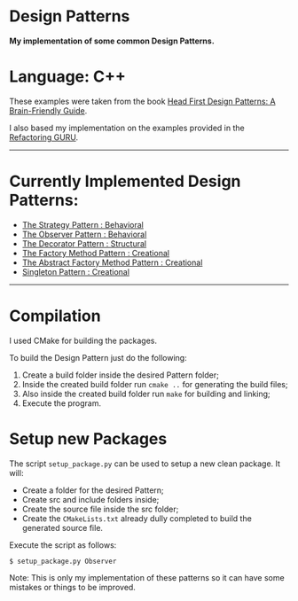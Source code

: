 # Design Patterns
**My implementation of some common Design Patterns.**
# Language: C++

These examples were taken from the book [Head First Design Patterns: A Brain-Friendly Guide](https://www.amazon.com/Head-First-Design-Patterns-Brain-Friendly/dp/0596007124).

I also based my implementation on the examples provided in the [Refactoring GURU](https://refactoring.guru/design-patterns).

---

# Currently Implemented Design Patterns:
- [The Strategy Pattern : Behavioral](https://github.com/JoanaMota/DesignPatterns/wiki/The-Strategy-Pattern)
- [The Observer Pattern : Behavioral](https://github.com/JoanaMota/DesignPatterns/wiki/The-Observer-Pattern)
- [The Decorator Pattern : Structural](https://github.com/JoanaMota/DesignPatterns/wiki/The-Decorator-Pattern)
- [The Factory Method Pattern : Creational](https://github.com/JoanaMota/DesignPatterns/wiki/The-Factory-Method-Pattern)
- [The Abstract Factory Method Pattern : Creational](https://github.com/JoanaMota/DesignPatterns/wiki/The-Abstract-Factory-Method-Pattern)
- [Singleton Pattern : Creational](https://github.com/JoanaMota/DesignPatterns/wiki/The-Singleton-Pattern)
---

# Compilation
I used CMake for building the packages.

To build the Design Pattern just do the following:
1. Create a build folder inside the desired Pattern folder;
2. Inside the created build folder run `cmake ..` for generating the build files;
3. Also inside the created build folder run `make` for building and linking;
4. Execute the program.

# Setup new Packages
The script `setup_package.py` can be used to setup a new clean package.
It will:
- Create a folder for the desired Pattern;
- Create src and include folders inside;
- Create the source file inside the src folder; 
- Create the `CMakeLists.txt` already dully completed to build the generated source file.

Execute the script as follows:
```console
$ setup_package.py Observer
```

Note: This is only my implementation of these patterns so it can have some mistakes or things to be improved.
